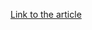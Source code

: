 [Link to the article](https://cybersecuritynews.com/breachlock-named-representative-provider-for-penetration-testing-as-a-service-ptaas/)
